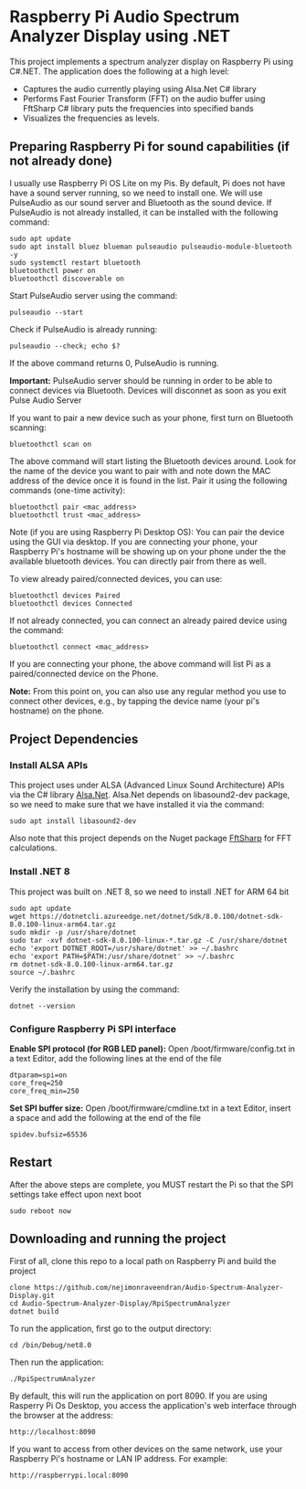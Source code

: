 # Raspberry Pi Audio Spectrum Analyzer Display using .NET
This project implements a spectrum analyzer display on Raspberry Pi using C#.NET. The application does the following at a high level:
- Captures the audio currently playing using Alsa.Net C# library
- Performs Fast Fourier Transform (FFT) on the audio buffer using FftSharp C# library puts the frequencies into specified bands
- Visualizes the frequencies as levels.   

## Preparing Raspberry Pi for sound capabilities (if not already done)

I usually use Raspberry Pi OS Lite on my Pis. By default, Pi does not have have a sound server running, so we need to install one.  We will use PulseAudio as our sound server and Bluetooth as the sound device. If PulseAudio is not already installed, it can be installed with the following command:

```
sudo apt update
sudo apt install bluez blueman pulseaudio pulseaudio-module-bluetooth -y 
sudo systemctl restart bluetooth
bluetoothctl power on
bluetoothctl discoverable on
```

Start PulseAudio server using the command:
```
pulseaudio --start
```

Check if PulseAudio is already running:
```
pulseaudio --check; echo $?
```
If the above command returns 0, PulseAudio is running.

**Important:**  PulseAudio server should be running in order to be able to connect devices via Bluetooth.  Devices will disconnet as soon as you exit Pulse Audio Server


If you want to pair a new device such as your phone, first turn on Bluetooth scanning:
```
bluetoothctl scan on
```
The above command will start listing the Bluetooth devices around.  Look for the name of the device you want to pair with and note down the MAC address of the device once it is found in the list.  Pair it using the following commands (one-time activity):
```
bluetoothctl pair <mac_address>
bluetoothctl trust <mac_address>
```

Note (if you are using Raspberry Pi Desktop OS):  You can pair the device using the GUI via desktop.  If you are connecting your phone, your Raspberry Pi's hostname will be showing up on your phone under the the available bluetooth devices.  You can directly pair from there as well. 

To view already paired/connected devices, you can use:
```
bluetoothctl devices Paired
bluetoothctl devices Connected
``` 

If not already connected, you can connect an already paired device using the command:
```
bluetoothctl connect <mac_address>
```
If you are connecting your phone, the above command will list Pi as a paired/connected device on the Phone. 

**Note:** From this point on, you can also use any regular method you use to connect other devices, e.g., by tapping the device name (your pi's hostname) on the phone. 

## Project Dependencies
### Install ALSA APIs
This project uses under ALSA (Advanced Linux Sound Architecture) APIs via the C# library [Alsa.Net](https://www.nuget.org/packages/Alsa.Net).  Alsa.Net depends on libasound2-dev package, so we need to make sure that we have installed it via the command:
```
sudo apt install libasound2-dev
```

Also note that this project depends on the Nuget package [FftSharp](https://www.nuget.org/packages/FftSharp) for FFT calculations.

### Install .NET 8
This project was built on .NET 8, so we need to install .NET for ARM 64 bit
```
sudo apt update
wget https://dotnetcli.azureedge.net/dotnet/Sdk/8.0.100/dotnet-sdk-8.0.100-linux-arm64.tar.gz
sudo mkdir -p /usr/share/dotnet
sudo tar -xvf dotnet-sdk-8.0.100-linux-*.tar.gz -C /usr/share/dotnet
echo 'export DOTNET_ROOT=/usr/share/dotnet' >> ~/.bashrc
echo 'export PATH=$PATH:/usr/share/dotnet' >> ~/.bashrc
rm dotnet-sdk-8.0.100-linux-arm64.tar.gz
source ~/.bashrc
```
Verify the installation by using the command:
```
dotnet --version
```

### Configure Raspberry Pi SPI interface 
**Enable SPI protocol (for RGB LED panel):**  Open /boot/firmware/config.txt in a text Editor, add the following lines at the end of the file
```
dtparam=spi=on
core_freq=250
core_freq_min=250
```

**Set SPI buffer size:**  Open /boot/firmware/cmdline.txt in a text Editor, insert a space and add the following at the end of the file
```
spidev.bufsiz=65536
```

## Restart
After the above steps are complete, you MUST restart the Pi so that the SPI settings take effect upon next boot

```
sudo reboot now
```

## Downloading and running the project
First of all, clone this repo to a local path on Raspberry Pi and build the project

```
clone https://github.com/nejimonraveendran/Audio-Spectrum-Analyzer-Display.git
cd Audio-Spectrum-Analyzer-Display/RpiSpectrumAnalyzer
dotnet build
```

To run the application, first go to the output directory:
```
cd /bin/Debug/net8.0 
```

Then run the application:

```
./RpiSpectrumAnalyzer
```

By default, this will run the application on port 8090.  If you are using Rasperry Pi Os Desktop, you access the application's web interface through the browser at the address:

```
http://localhost:8090
```

If you want to access from other devices on the same network, use your Raspberry Pi's hostname or LAN IP address.  For example:

```
http://raspberrypi.local:8090
```











